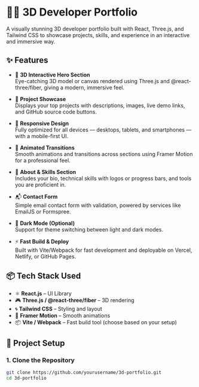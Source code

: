 # 🧑‍💻 3D Developer Portfolio

A visually stunning 3D developer portfolio built with React, Three.js, and Tailwind CSS to showcase projects, skills, and experience in an interactive and immersive way.

## ✨ Features

- 🧊 **3D Interactive Hero Section**  
  Eye-catching 3D model or canvas rendered using Three.js and @react-three/fiber, giving a modern, immersive feel.

- 💼 **Project Showcase**  
  Displays your top projects with descriptions, images, live demo links, and GitHub source code buttons.

- 📱 **Responsive Design**  
  Fully optimized for all devices — desktops, tablets, and smartphones — with a mobile-first UI.

- 💬 **Animated Transitions**  
  Smooth animations and transitions across sections using Framer Motion for a professional feel.

- 📄 **About & Skills Section**  
  Includes your bio, technical skills with logos or progress bars, and tools you are proficient in.

- 📬 **Contact Form**  
  Simple email contact form with validation, powered by services like EmailJS or Formspree.

- 🌙 **Dark Mode (Optional)**  
  Support for theme switching between light and dark modes.

- ⚡ **Fast Build & Deploy**  
  Built with Vite/Webpack for fast development and deployable on Vercel, Netlify, or GitHub Pages.


## 📦 Tech Stack Used

- ⚛️ **React.js** – UI Library
- 🎮 **Three.js / @react-three/fiber** – 3D rendering
- 🌀 **Tailwind CSS** – Styling and layout
- 💬 **Framer Motion** – Smooth animations
- 📦 **Vite / Webpack** – Fast build tool (choose based on your setup)

## 📁 Project Setup

### 1. Clone the Repository

```bash
git clone https://github.com/yourusername/3d-portfolio.git
cd 3d-portfolio
